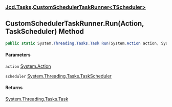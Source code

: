### [Jcd.Tasks](Jcd.Tasks.md 'Jcd.Tasks').[CustomSchedulerTaskRunner&lt;TScheduler&gt;](Jcd.Tasks.CustomSchedulerTaskRunner_TScheduler_.md 'Jcd.Tasks.CustomSchedulerTaskRunner<TScheduler>')

## CustomSchedulerTaskRunner<TScheduler>.Run(Action, TaskScheduler) Method

```csharp
public static System.Threading.Tasks.Task Run(System.Action action, System.Threading.Tasks.TaskScheduler scheduler=null);
```
#### Parameters

<a name='Jcd.Tasks.CustomSchedulerTaskRunner_TScheduler_.Run(System.Action,System.Threading.Tasks.TaskScheduler).action'></a>

`action` [System.Action](https://docs.microsoft.com/en-us/dotnet/api/System.Action 'System.Action')

<a name='Jcd.Tasks.CustomSchedulerTaskRunner_TScheduler_.Run(System.Action,System.Threading.Tasks.TaskScheduler).scheduler'></a>

`scheduler` [System.Threading.Tasks.TaskScheduler](https://docs.microsoft.com/en-us/dotnet/api/System.Threading.Tasks.TaskScheduler 'System.Threading.Tasks.TaskScheduler')

#### Returns
[System.Threading.Tasks.Task](https://docs.microsoft.com/en-us/dotnet/api/System.Threading.Tasks.Task 'System.Threading.Tasks.Task')